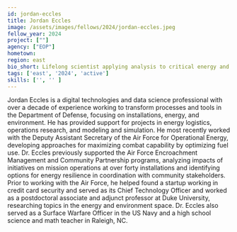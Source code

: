 ```yaml
---
id: jordan-eccles
title: Jordan Eccles
image: /assets/images/fellows/2024/jordan-eccles.jpeg
fellow_year: 2024
project: [""]
agency: ["EOP"]
hometown: 
region: east
bio_short: Lifelong scientist applying analysis to critical energy and environment challenges.
tags: ['east', '2024', 'active']
skills: ['', '' ]
---
```

Jordan Eccles is a digital technologies and data science professional with over a decade of experience working to transform processes and tools in the Department of Defense, focusing on installations, energy, and environment.  He has provided support for projects in energy logistics, operations research, and modeling and simulation. He most recently worked with the Deputy Assistant Secretary of the Air Force for Operational Energy, developing approaches for maximizing combat capability by optimizing fuel use. 
Dr. Eccles previously supported the Air Force Encroachment Management and Community Partnership programs, analyzing impacts of initiatives on mission operations at over forty installations and identifying options for energy resilience in coordination with community stakeholders. Prior to working with the Air Force, he helped found a startup working in credit card security and served as its Chief Technology Officer and worked as a postdoctoral associate and adjunct professor at Duke University, researching topics in the energy and environment space. Dr. Eccles also served as a Surface Warfare Officer in the US Navy and a high school science and math teacher in Raleigh, NC.
